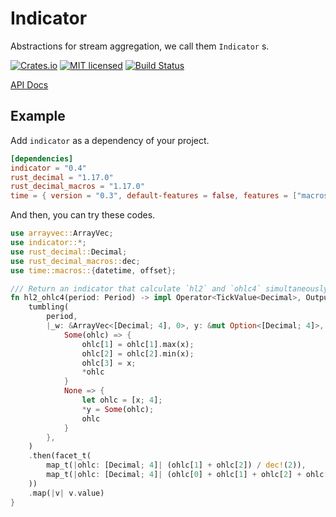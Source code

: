 # Indicator

Abstractions for stream aggregation, we call them `Indicator` s.

[![Crates.io][crates-badge]][crates-url]
[![MIT licensed][mit-badge]][mit-url]
[![Build Status][actions-badge]][actions-url]

[crates-badge]: https://img.shields.io/crates/v/indicator.svg
[crates-url]: https://crates.io/crates/indicator
[mit-badge]: https://img.shields.io/badge/license-MIT-blue.svg
[mit-url]: https://github.com/Nouzan/indicator/blob/master/LICENSE
[actions-badge]: https://github.com/Nouzan/indicator/workflows/CI/badge.svg
[actions-url]: https://github.com/Nouzan/indicator/actions?query=workflow%3ACI+branch%3Amain

[API Docs](https://docs.rs/indicator/latest/indicator)

## Example

Add `indicator` as a dependency of your project.

```toml
[dependencies]
indicator = "0.4"
rust_decimal = "1.17.0"
rust_decimal_macros = "1.17.0"
time = { version = "0.3", default-features = false, features = ["macros"] }
```

And then, you can try these codes.

```rust
use arrayvec::ArrayVec;
use indicator::*;
use rust_decimal::Decimal;
use rust_decimal_macros::dec;
use time::macros::{datetime, offset};

/// Return an indicator that calculate `hl2` and `ohlc4` simultaneously.
fn hl2_ohlc4(period: Period) -> impl Operator<TickValue<Decimal>, Output = (Decimal, Decimal)> {
    tumbling(
        period,
        |_w: &ArrayVec<[Decimal; 4], 0>, y: &mut Option<[Decimal; 4]>, x| match y {
            Some(ohlc) => {
                ohlc[1] = ohlc[1].max(x);
                ohlc[2] = ohlc[2].min(x);
                ohlc[3] = x;
                *ohlc
            }
            None => {
                let ohlc = [x; 4];
                *y = Some(ohlc);
                ohlc
            }
        },
    )
    .then(facet_t(
        map_t(|ohlc: [Decimal; 4]| (ohlc[1] + ohlc[2]) / dec!(2)),
        map_t(|ohlc: [Decimal; 4]| (ohlc[0] + ohlc[1] + ohlc[2] + ohlc[3]) / dec!(4)),
    ))
    .map(|v| v.value)
}
```
